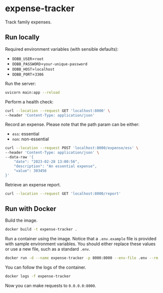 # expense-tracker

Track family expenses.

## Run locally

Required environment variables (with sensible defaults):

* `DDBB_USER`=`root`
* `DDBB_PASSWORD`=`your-unique-password`
* `DDBB_HOST`=`localhost`
* `DDBB_PORT`=`3306`

Run the server:

```bash
uvicorn main:app --reload
```

Perform a health check:

```bash
curl --location --request GET 'localhost:8000' \
--header 'Content-Type: application/json'
```

Record an expense. Please note that the path param can be either:

* `ess`: essential
* `non`: non-essential

```bash
curl --location --request POST 'localhost:8000/expense/ess' \
--header 'Content-Type: application/json' \
--data-raw '{
    "date": "2023-02-28 13:00:56",
    "description": "An essential expense",
    "value": 303456
}'
```

Retrieve an expense report.

```bash
curl --location --request GET 'localhost:8000/report'
```

## Run with Docker

Build the image.

```bash
docker build -t expense-tracker .
```

Run a container using the image. Notice that a `.env.example` file is provided
with sample environment variables. You should either replace these values or
use a new file, such as a standard `.env`.

```bash
docker run -d --name expense-tracker -p 8000:8000 --env-file .env --rm expense-tracker
```

You can follow the logs of the container.

```bash
docker logs -f expense-tracker
```

Now you can make requests to `0.0.0.0:8000`.
